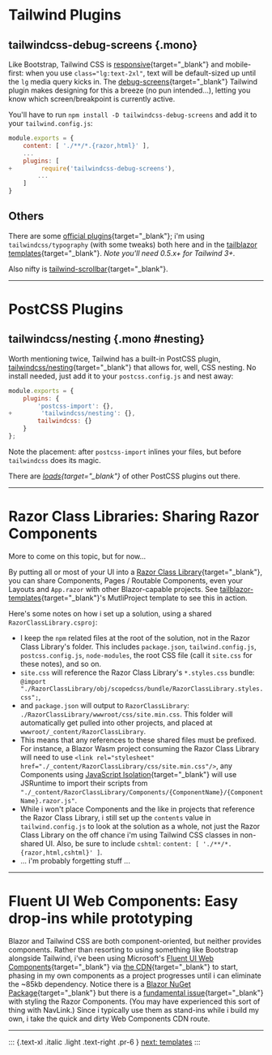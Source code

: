 
# Tailwind Plugins

## tailwindcss-debug-screens {.mono}

Like Bootstrap, Tailwind CSS is [responsive](https://tailwindcss.com/docs/responsive-design){target="_blank"} and mobile-first: when you use `class="lg:text-2xl"`, text will be default-sized up until the `lg` media query kicks in.  The [debug-screens](https://github.com/jorenvanhee/tailwindcss-debug-screens){target="_blank"} Tailwind plugin makes designing for this a breeze (no pun intended...), letting you know which screen/breakpoint is currently active.

You'll have to run `npm install -D tailwindcss-debug-screens` and add it to your `tailwind.config.js`:

```javascript:tailwind.config.js
module.exports = {
    content: [ './**/*.{razor,html}' ],
    ...
    plugins: [
+        require('tailwindcss-debug-screens'),
        ...
    ]
}
```

## Others

There are some [official plugins](https://tailwindcss.com/docs/plugins#official-plugins){target="_blank"}; i'm using `tailwindcss/typography` (with some tweaks) both here and in the [tailblazor templates](https://www.tailblazor.net){target="_blank"}.  *Note you'll need 0.5.x+ for Tailwind 3+.*

Also nifty is [tailwind-scrollbar](https://github.com/adoxography/tailwind-scrollbar){target="_blank"}.

---

# PostCSS Plugins

## tailwindcss/nesting {.mono #nesting}

Worth mentioning twice, Tailwind has a built-in PostCSS plugin, [tailwindcss/nesting](https://tailwindcss.com/docs/using-with-preprocessors#nesting){target="_blank"} that allows for, well, CSS nesting.  No install needed, just add it to your `postcss.config.js` and nest away:

```javascript:postcss.config.js
module.exports = {
    plugins: {
        'postcss-import': {},
+        'tailwindcss/nesting': {},
        tailwindcss: {}
    }
};
```

Note the placement: after `postcss-import` inlines your files, but before `tailwindcss` does its magic.

There are *[loads](https://www.postcss.parts/){target="_blank"}* of other PostCSS plugins out there.

---

# Razor Class Libraries: Sharing Razor Components

More to come on this topic, but for now...

By putting all or most of your UI into a [Razor Class Library](https://docs.microsoft.com/en-us/aspnet/core/razor-pages/ui-class?view=aspnetcore-6.0&tabs=visual-studio){target="_blank"}, you can share Components, Pages / Routable Components, even your Layouts and `App.razor` with other Blazor-capable projects.  See [tailblazor-templates](https://github.com/McNerdius/TailBlazor-Templates/tree/main/Templates/MultiProject){target="_blank"}'s MutliProject template to see this in action.  

Here's some notes on how i set up a solution, using a shared `RazorClassLibrary.csproj`:

* I keep the `npm` related files at the root of the solution, not in the Razor Class Library's folder.  This includes `package.json`, `tailwind.config.js`, `postcss.config.js`, `node-modules`, the root CSS file (call it `site.css` for these notes), and so on.
* `site.css` will reference the Razor Class Library's `*.styles.css` bundle: `@import "./RazorClassLibrary/obj/scopedcss/bundle/RazorClassLibrary.styles.css";`,
* and `package.json` will output to `RazorClassLibrary`: `./RazorClassLibrary/wwwroot/css/site.min.css`.  This folder will automatically get pulled into other projects, and placed at `wwwroot/_content/RazorClassLibrary`.
* This means that any references to these shared files must be prefixed.  For instance, a Blazor Wasm project consuming the Razor Class Library will need to use `<link rel="stylesheet" href="./_content/RazorClassLibrary/css/site.min.css"/>`, any Components using [JavaScript Isolation](https://docs.microsoft.com/en-us/aspnet/core/blazor/javascript-interoperability/call-javascript-from-dotnet?view=aspnetcore-6.0#javascript-isolation-in-javascript-modules){target="_blank"} will use JSRuntime to import their scripts from `"./_content/RazorClassLibrary/Components/{ComponentName}/{ComponentName}.razor.js"`.
* While i won't place Components and the like in projects that reference the Razor Class Library, i still set up the `contents` value in `tailwind.config.js` to look at the solution as a whole, not just the Razor Class Library on the off chance i'm using Tailwind CSS classes in non-shared UI.  Also, be sure to include `cshtml`:  `content: [ './**/*.{razor,html,cshtml}' ]`.
* ... i'm probably forgetting stuff ...

---

# Fluent UI Web Components: Easy drop-ins while prototyping

Blazor and Tailwind CSS are both component-oriented, but neither provides components. Rather than resorting to using something like Bootstrap alongside Tailwind, i've been using Microsoft's [Fluent UI Web Components](https://fluent-components.azurewebsites.net/?path=/docs/getting-started-overview--page){target="_blank"} via [the CDN](https://github.com/microsoft/fluentui/tree/master/packages/web-components#from-cdn){target="_blank"} to start, phasing in my own components as a project progresses until i can eliminate the ~85kb dependency. Notice there is a [Blazor NuGet Package](https://github.com/microsoft/fast-blazor){target="_blank"} but there is a [fundamental issue](https://github.com/microsoft/fast-blazor/issues/125){target="_blank"} with styling the Razor Components. (You may have experienced this sort of thing with NavLink.)  Since i typically use them as stand-ins while i build my own, i take the quick and dirty Web Components CDN route.

---

::: {.text-xl .italic .light .text-right .pr-6 }
[next: templates](/templates)
::: 